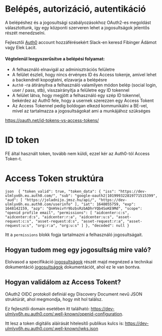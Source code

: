 # Belépés, autorizáció, autentikáció

A belépéshez és a jogosultsági szabályozásokhoz OAuth2-es megoldást választottunk, így egy központi szerveren lehet a
jogosultságok jelentős részét menedzselni.

Fejlesztői [Auth0](https://auth0.com) account hozzáférésekért Slack-en keresd Fibinger Ádámot vagy Elek Lacit.

#### Végtelenül leegyszerűsítve a belépési folyamat:

- A felhasználó elnavigál az adminisztrációs felületre
- A felület észleli, hogy nincs érvényes ID és Access tokenje, amivel lehet a backendnél kopogtatni, elzavarja a
  belépésre
- `Auth0` -ra átirányítva a felhasználó valamilyen módon belép (social login, user / pass, stb), visszairányítja a
  felületre egy ID tokennel
- A felület látva, hogy megjött a felhasználó egy szép ID tokennel, bekérdez az Auth0 fele, hogy a usernek szerezzen egy
  Access Tokent
- Az Access Tokennel pedig boldogan elkezd kommunikálni a BE-vel, mivel az tartalmazza a jogosultságokat ami a
  munkájához szükséges

https://oauth.net/id-tokens-vs-access-tokens/

# ID token

FE által használt token, tovább nem küldi, ezzel kér az Auth0-tól Access Token-t.

# Access Token struktúra

``json 
{
"token_valid": true,
"token_data": {
"iss": "https://dev-ulmlyx6h.eu.auth0.com/",
"sub": "google-oauth2|101999322819771515399",
"aud": [
"https://joladnijo.jmsz.hu/api/",
"https://dev-ulmlyx6h.eu.auth0.com/userinfo"
],
"iat": 1648055759,
"exp": 1648142159,
"azp": "QnHVeivYr9bzbsRzbADhrYQb4SoKE9Md",
"scope": "openid profile email",
"permissions": [
"aidcenter:c:s",
"aidcenter:d:s",
"aidcenter:r:a",
"aidcenter:u:s",
"asset-request:c:s",
"asset-request:d:s",
"asset-request:r:a",
"asset-request:u:s",
"org:r:a",
"org:u:s"
]
},
"decoded": null }
``

Itt a `permissions` blokk fogja tartalmazni a felhasználó jogosultságait.

## Hogyan tudom meg egy jogosultság mire való?

Elolvasod a specifikáció [jogosultságok](./../specifikacio/jogosultsagok.md) részét majd megnézed
a technikai dokumentáció [jogosultságok](jogosultsagok.md) dokumentációt, ahol ez le van bontva.

## Hogyan validálom az Access Tokent?

OAuth2 OIDC protokoll definiál egy Discovery Document nevű JSON struktúrát, ahol megmondja, hogy mit hol találsz.

Ez fejlesztői domain esetében itt található: https://dev-ulmlyx6h.eu.auth0.com/.well-known/openid-configuration.

Itt lesz a token digitális aláírását hitelesítő publikus kulcs is:
https://dev-ulmlyx6h.eu.auth0.com/.well-known/jwks.json

